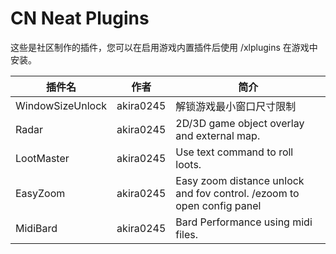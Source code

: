 # CN Neat Plugins

这些是社区制作的插件，您可以在启用游戏内置插件后使用 /xlplugins 在游戏中安装。


| 插件名 | 作者 | 简介 |
|---------------|---------------|-----------------|
| WindowSizeUnlock | akira0245 | 解锁游戏最小窗口尺寸限制 |
| Radar | akira0245 | 2D/3D game object overlay and external map. |
| LootMaster | akira0245 | Use text command to roll loots. |
| EasyZoom | akira0245 | Easy zoom distance unlock and fov control. /ezoom to open config panel |
| MidiBard | akira0245 | Bard Performance using midi files. |
